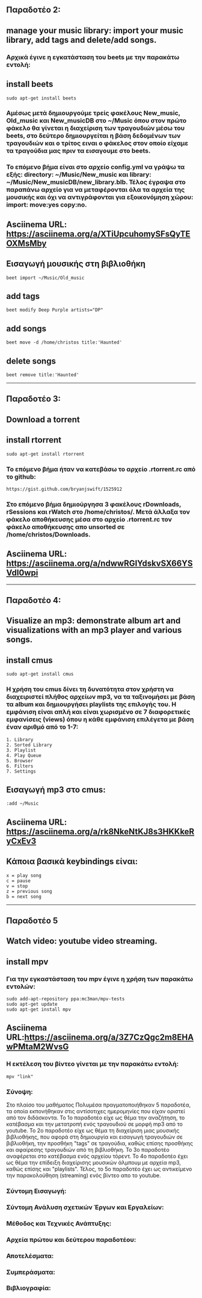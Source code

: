 ## Παραδοτέο 2:
## manage your music library: import your music library, add tags and delete/add songs.

### Αρχικά έγινε η εγκατάσταση του beets με την παρακάτω εντολή:

## install beets
```
sudo apt-get install beets
```
### Αμέσως μετά δημιουργούμε τρείς φακέλους New_music, Old_music και New_musicDB στο ~/Music όπου στον πρώτο φάκελο θα γίνεται η διαχείριση των τραγουδιών μέσω του beets, στο δεύτερο δημιουργείται η βάση δεδομένων των τραγουδιών και ο τρίτος ειναι ο φάκελος στον οποίο είχαμε τα τραγούδια μας πριν τα εισαγουμε στο beets.

### Το επόμενο βήμα είναι στο αρχείο config.yml να γράψω τα εξής: directory: ~/Music/New_music και library: ~/Music/New_musicDB/new_library.blb. Τέλος έγραψα στο παραπάνω αρχείο για να μεταφέρονται όλα τα αρχεία της μουσικής και όχι να αντιγράφονται για εξοικονόμηση χώρου: import: move:yes copy:no.


## Asciinema URL: https://asciinema.org/a/XTiUpcuhomySFsQyTEOXMsMby


## Εισαγωγή μουσικής στη βιβλιοθήκη
```
beet import ~/Music/Old_music
```                       
## add tags
```
beet modify Deep Purple artists="DP"
```                       
## add songs
```
beet move -d /home/christos title:'Haunted'
```                       
## delete songs
```
beet remove title:'Haunted'
```                       

---


## Παραδοτέο 3:
## Download a torrent


## install rtorrent
```
sudo apt-get install rtorrent
```                                             
### Το επόμενο βήμα ήταν να κατεβάσω το αρχείο .rtorrent.rc από το github:
```
https://gist.github.com/bryanjswift/1525912
```            

### Στο επόμενο βήμα δημιούργησα 3 φακέλους rDownloads, rSessions και rWatch στο /home/christos/. Μετά άλλαξα τον φάκελο αποθήκευσης μέσα στο αρχείο .rtorrent.rc τον φάκελο αποθήκευσης απο unsorted σε /home/christos/Downloads.



## Asciinema URL: https://asciinema.org/a/ndwwRGIYdskvSX66YSVdI0wpi


---

## Παραδοτέο 4:
## Visualize an mp3: demonstrate album art and visualizations with an mp3 player and various songs.

## install cmus
```
sudo apt-get install cmus

```                       
### Η χρήση του cmus δίνει τη δυνατότητα στον χρήστη να διαχειριστεί πλήθος αρχείων mp3, να τα ταξινομήσει με βάση τα album και δημιουργήσει playlists της επιλογής του. Η εμφάνιση είναι απλή και είναι χωρισμένο σε 7 διαφορετικές εμφανίσεις (views) όπου η κάθε εμφάνιση επιλέγετα με βάση έναν αριθμό από το 1-7:

```
1. Library
2. Sorted Library
3. Playlist
4. Play Queue
5. Browser
6. Filters
7. Settings
```           
## Εισαγωγή mp3 στο cmus:
```
:add ~/Music

```           

## Asciinema URL: https://asciinema.org/a/rk8NkeNtKJ8s3HKKkeRyCxEv3


## Κάποια βασικά keybindings είναι:

```
x = play song
c = pause
v = stop
z = previous song
b = next song

```           


---

## Παραδοτέο 5
## Watch video: youtube video streaming.

## install mpv
### Για την εγκαστάσταση του mpv έγινε η χρήση των παρακάτω εντολών:

```
sudo add-apt-repository ppa:mc3man/mpv-tests
sudo apt-get update
sudo apt-get install mpv

```       
## Asciinema URL:https://asciinema.org/a/3Z7CzQgc2m8EHAwPMtaM2WvsG

### Η εκτέλεση του βίντεο γίνεται με την παρακάτω εντολή:

```
mpv "link"

```       


### Σύνοψη:
Στο πλαίσο του μαθήματος Πολυμέσα πραγματοποιήθηκαν 5 παραδοτέα, τα οποία εκπονήθηκαν στις αντίσοτιχες ημερομηνίες που είχαν οριστεί από τον διδάσκοντα. Το 1ο παραδοτέο είχε ως θέμα την αναζήτηση, το κατέβασμα και την μετατροπή ενός τραγουδιού σε μορφή mp3 από το youtube. Το 2ο παραδοτέο είχε ως θέμα τη διαχείριση μιας μουσικής βιβλιοθήκης, που αφορά στη δημιουργία και εισαγωγή τραγουδιών σε βιβλιοθήκη, την προσθήκη "tags" σε τραγούδια, καθώς επίσης προσθήκης και αφαίρεσης τραγουδιών από τη βιβλιοθήκη. Το 3ο παραδοτέο αναφέρεται στο κατέβασμα ενός αρχείου τόρεντ. Το 4ο παραδοτέο έχει ως θέμα την επίδειξη διαχείρισης μουσικών άλμπουμ με αρχεία mp3, καθώς επίσης και "playlists". Τέλος, το 5ο παραδοτέο έχει ως αντικείμενο την παρακολούθηση (streaming) ενός βίντεο απο το youtube. 

### Σύντομη Εισαγωγή:

### Σύντομη Ανάλυση σχετικών Έργων και Εργαλείων:


### Μέθοδος και Τεχνικές Ανάπτυξης:


### Αρχεία πρώτου και δεύτερου παραδοτέου:

### Αποτελέσματα:

### Συμπεράσματα:

### Βιβλιογραφία:




